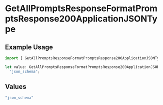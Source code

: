 # GetAllPromptsResponseFormatPromptsResponse200ApplicationJSONType

## Example Usage

```typescript
import { GetAllPromptsResponseFormatPromptsResponse200ApplicationJSONType } from "@orq-ai/node/models/operations";

let value: GetAllPromptsResponseFormatPromptsResponse200ApplicationJSONType =
  "json_schema";
```

## Values

```typescript
"json_schema"
```